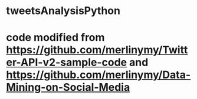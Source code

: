 # tweetsAnalysisPython
# code modified from https://github.com/merlinymy/Twitter-API-v2-sample-code and https://github.com/merlinymy/Data-Mining-on-Social-Media
